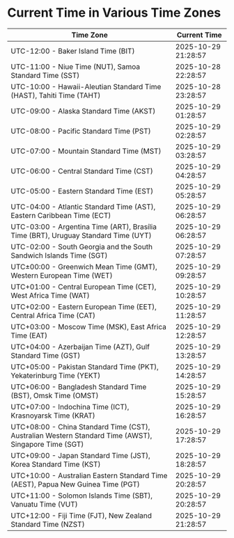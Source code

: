 # Current Time in Various Time Zones

| Time Zone | Current Time |
|-----------|--------------|
| UTC-12:00 - Baker Island Time (BIT) | 2025-10-29 21:28:57 |
| UTC-11:00 - Niue Time (NUT), Samoa Standard Time (SST) | 2025-10-28 22:28:57 |
| UTC-10:00 - Hawaii-Aleutian Standard Time (HAST), Tahiti Time (TAHT) | 2025-10-28 23:28:57 |
| UTC-09:00 - Alaska Standard Time (AKST) | 2025-10-29 01:28:57 |
| UTC-08:00 - Pacific Standard Time (PST) | 2025-10-29 02:28:57 |
| UTC-07:00 - Mountain Standard Time (MST) | 2025-10-29 03:28:57 |
| UTC-06:00 - Central Standard Time (CST) | 2025-10-29 04:28:57 |
| UTC-05:00 - Eastern Standard Time (EST) | 2025-10-29 05:28:57 |
| UTC-04:00 - Atlantic Standard Time (AST), Eastern Caribbean Time (ECT) | 2025-10-29 06:28:57 |
| UTC-03:00 - Argentina Time (ART), Brasília Time (BRT), Uruguay Standard Time (UYT) | 2025-10-29 06:28:57 |
| UTC-02:00 - South Georgia and the South Sandwich Islands Time (SGT) | 2025-10-29 07:28:57 |
| UTC±00:00 - Greenwich Mean Time (GMT), Western European Time (WET) | 2025-10-29 09:28:57 |
| UTC+01:00 - Central European Time (CET), West Africa Time (WAT) | 2025-10-29 10:28:57 |
| UTC+02:00 - Eastern European Time (EET), Central Africa Time (CAT) | 2025-10-29 11:28:57 |
| UTC+03:00 - Moscow Time (MSK), East Africa Time (EAT) | 2025-10-29 12:28:57 |
| UTC+04:00 - Azerbaijan Time (AZT), Gulf Standard Time (GST) | 2025-10-29 13:28:57 |
| UTC+05:00 - Pakistan Standard Time (PKT), Yekaterinburg Time (YEKT) | 2025-10-29 14:28:57 |
| UTC+06:00 - Bangladesh Standard Time (BST), Omsk Time (OMST) | 2025-10-29 15:28:57 |
| UTC+07:00 - Indochina Time (ICT), Krasnoyarsk Time (KRAT) | 2025-10-29 16:28:57 |
| UTC+08:00 - China Standard Time (CST), Australian Western Standard Time (AWST), Singapore Time (SGT) | 2025-10-29 17:28:57 |
| UTC+09:00 - Japan Standard Time (JST), Korea Standard Time (KST) | 2025-10-29 18:28:57 |
| UTC+10:00 - Australian Eastern Standard Time (AEST), Papua New Guinea Time (PGT) | 2025-10-29 20:28:57 |
| UTC+11:00 - Solomon Islands Time (SBT), Vanuatu Time (VUT) | 2025-10-29 20:28:57 |
| UTC+12:00 - Fiji Time (FJT), New Zealand Standard Time (NZST) | 2025-10-29 21:28:57 |
